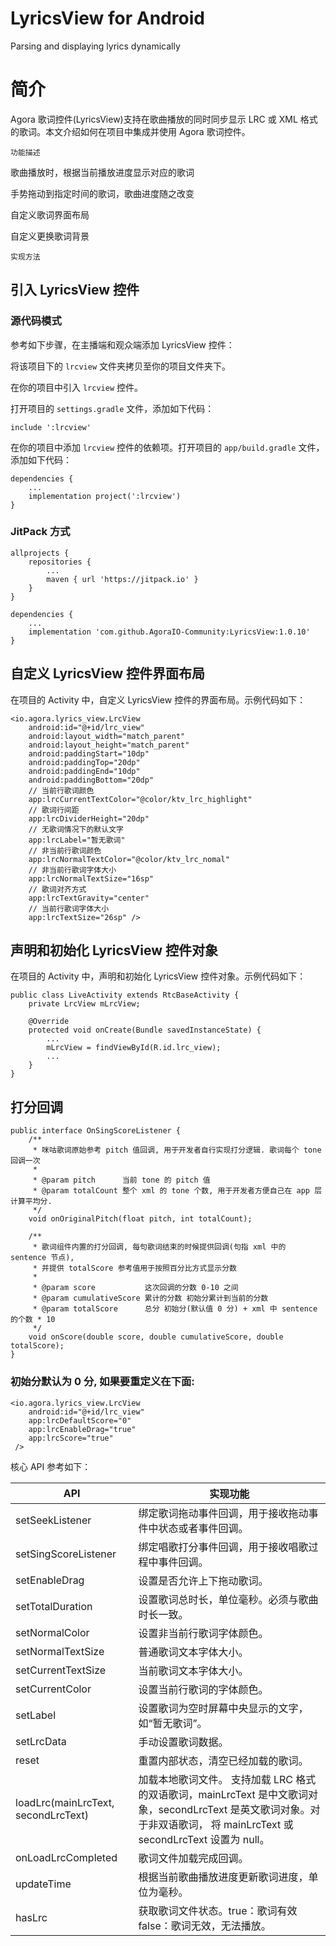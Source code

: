# LyricsView for Android
Parsing and displaying lyrics dynamically

# 简介
Agora 歌词控件(LyricsView)支持在歌曲播放的同时同步显示 LRC 或 XML 格式的歌词。本文介绍如何在项目中集成并使用 Agora 歌词控件。

`功能描述`

歌曲播放时，根据当前播放进度显示对应的歌词

手势拖动到指定时间的歌词，歌曲进度随之改变

自定义歌词界面布局

自定义更换歌词背景

`实现方法`

## 引入 LyricsView 控件

### 源代码模式

参考如下步骤，在主播端和观众端添加 LyricsView 控件：

将该项目下的 `lrcview` 文件夹拷贝至你的项目文件夹下。

在你的项目中引入 `lrcview` 控件。

打开项目的 `settings.gradle` 文件，添加如下代码：
```
include ':lrcview'
```
在你的项目中添加 `lrcview` 控件的依赖项。打开项目的 `app/build.gradle` 文件，添加如下代码：
```
dependencies {
    ...
    implementation project(':lrcview')
}
```

### JitPack 方式

```
allprojects {
    repositories {
        ...
        maven { url 'https://jitpack.io' }
    }
}
```

```
dependencies {
    ...
    implementation 'com.github.AgoraIO-Community:LyricsView:1.0.10'
}
```

## 自定义 LyricsView 控件界面布局

在项目的 Activity 中，自定义 LyricsView 控件的界面布局。示例代码如下：
```
<io.agora.lyrics_view.LrcView
    android:id="@+id/lrc_view"
    android:layout_width="match_parent"
    android:layout_height="match_parent"
    android:paddingStart="10dp"
    android:paddingTop="20dp"
    android:paddingEnd="10dp"
    android:paddingBottom="20dp"
    // 当前行歌词颜色
    app:lrcCurrentTextColor="@color/ktv_lrc_highlight"
    // 歌词行间距
    app:lrcDividerHeight="20dp"
    // 无歌词情况下的默认文字
    app:lrcLabel="暂无歌词"
    // 非当前行歌词颜色
    app:lrcNormalTextColor="@color/ktv_lrc_nomal"
    // 非当前行歌词字体大小
    app:lrcNormalTextSize="16sp"
    // 歌词对齐方式
    app:lrcTextGravity="center"
    // 当前行歌词字体大小
    app:lrcTextSize="26sp" />
```

## 声明和初始化 LyricsView 控件对象

在项目的 Activity 中，声明和初始化 LyricsView 控件对象。示例代码如下：
```
public class LiveActivity extends RtcBaseActivity {
    private LrcView mLrcView;

    @Override
    protected void onCreate(Bundle savedInstanceState) {
        ...
        mLrcView = findViewById(R.id.lrc_view);
        ...
    }
}
```

## 打分回调

```
public interface OnSingScoreListener {
    /**
     * 咪咕歌词原始参考 pitch 值回调, 用于开发者自行实现打分逻辑. 歌词每个 tone 回调一次
     *
     * @param pitch      当前 tone 的 pitch 值
     * @param totalCount 整个 xml 的 tone 个数, 用于开发者方便自己在 app 层计算平均分.
     */
    void onOriginalPitch(float pitch, int totalCount);

    /**
     * 歌词组件内置的打分回调, 每句歌词结束的时候提供回调(句指 xml 中的 sentence 节点),
     * 并提供 totalScore 参考值用于按照百分比方式显示分数
     *
     * @param score           这次回调的分数 0-10 之间
     * @param cumulativeScore 累计的分数 初始分累计到当前的分数
     * @param totalScore      总分 初始分(默认值 0 分) + xml 中 sentence 的个数 * 10
     */
    void onScore(double score, double cumulativeScore, double totalScore);
}
```

### 初始分默认为 0 分, 如果要重定义在下面:

```
<io.agora.lyrics_view.LrcView
    android:id="@+id/lrc_view"
    app:lrcDefaultScore="0"
    app:lrcEnableDrag="true"
    app:lrcScore="true"
 />
```

核心 API 参考如下：

| API                                 | 实现功能                                                                                                                  |
|-------------------------------------|-----------------------------------------------------------------------------------------------------------------------|
| setSeekListener                     | 绑定歌词拖动事件回调，用于接收拖动事件中状态或者事件回调。                                                                                         |
| setSingScoreListener                | 绑定唱歌打分事件回调，用于接收唱歌过程中事件回调。                                                                                             |
| setEnableDrag                       | 设置是否允许上下拖动歌词。                                                                                                         |
| setTotalDuration                    | 设置歌词总时长，单位毫秒。必须与歌曲时长一致。                                                                                               |
| setNormalColor                      | 设置非当前行歌词字体颜色。                                                                                                         |
| setNormalTextSize                   | 普通歌词文本字体大小。                                                                                                           |
| setCurrentTextSize                  | 当前歌词文本字体大小。                                                                                                           |
| setCurrentColor                     | 设置当前行歌词的字体颜色。                                                                                                         |
| setLabel                            | 设置歌词为空时屏幕中央显示的文字，如“暂无歌词”。                                                                                             |
| setLrcData                          | 手动设置歌词数据。                                                                                                             |
| reset                               | 重置内部状态，清空已经加载的歌词。                                                                                                     |
| loadLrc(mainLrcText, secondLrcText) | 加载本地歌词文件。 支持加载 LRC 格式的双语歌词，mainLrcText 是中文歌词对象，secondLrcText 是英文歌词对象。对于非双语歌词， 将 mainLrcText 或 secondLrcText 设置为 null。 |
| onLoadLrcCompleted                  | 歌词文件加载完成回调。                                                                                                           |
| updateTime                          | 根据当前歌曲播放进度更新歌词进度，单位为毫秒。                                                                                               |
| hasLrc                              | 获取歌词文件状态。true：歌词有效 false：歌词无效，无法播放。                                                                                   |
